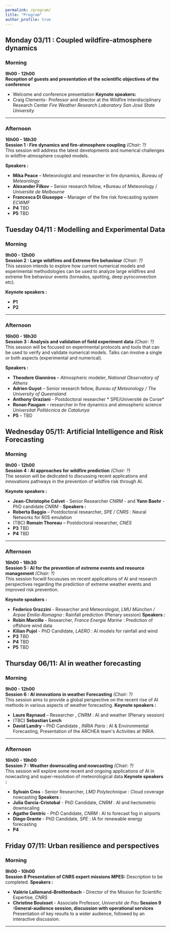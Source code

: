 ```yaml
---
permalink: /program/
title: "Program"
author_profile: true
---
```

## Monday 03/11 : Coupled wildfire-atmosphere  dynamics

### Morning
**9h00 - 12h00**  
**Reception of guests and presentation of the scientific objectives of the conference**
- Welcome and conference presentation
**Keynote speakers:**  
- Craig Clements- Professor and director at the Wildfire Interdisciplinary Research Center  *Fire Weather Research Laboratory San José State University*

---
### Afternoon
**16h00 - 18h30**  
**Session 1 : Fire dynamics and fire-atmosphere coupling** *(Chair: ?)*  
This session will address the latest developments and numerical challenges in wildfire-atmosphere coupled models.

**Speakers :**  
- **Mika Peace** – Meteorologist and researcher in fire dynamics, *Bureau of Meteorology*
- **Alexander Filkov** – Senior research fellow, *Bureau of Meteorology / *Université de Melbourne* 
- **Francesca Di Giuseppe** – Manager of the fire risk forecasting system *ECWMF*
- **P4** TBD
- **P5** TBD


## Tuesday 04/11 : Modelling and Experimental Data

### Morning
**9h00 - 12h00**  
**Session 2 : Large wildfires and Extreme fire behaviour** *(Chair: ?)*  
This session intends to explore how current numerical models and experimental methodologies can be used to analyze large wildfires and extreme fire behaviour events (tornados, spotting, deep pyroconvection etc).

**Keynote speakers :**  
- **P1** 
- **P2**

---

### Afternoon
**16h00 - 18h30**  
**Session 3 : Analysis and validation of field experiment data** *(Chair: ?)*  
This session will be focused on  experimental protocols and tools that can be used to verify and validate numerical models. Talks can involve a single or both aspects (experimental and numerical).

**Speakers :**  
- **Theodore Gianniros** – Atmospheric modeler, *National Observatory of Athens*
- **Adrien Guyot** – Senior research fellow, *Bureau of Meteorology / The University of Queensland* 
- **Anthony Graziani** - Postdoctoral researcher * SPE/Université de Corse*
- **Ronan Paugam** – researcher in fire dynamics and atmospheric science *Universitat Politècnica de Catalunya*
- **P5** – TBD

## Wednesday 05/11: Artificial Intelligence and Risk Forecasting

### Morning
**9h00 - 12h00**  
**Session 4 : AI approaches for wildfire prediction** *(Chair: ?)*  
The session will be dedicated to discussing recent applications and innovations pathways in the prevention of wildfire risk through AI.

**Keynote speakers :**  
- **Jean-Christophe Calvet** - Senior Researcher *CNRM* - and **Yann Baehr** -PhD candidate *CNRM* -
**Speakers :**  
-  **Roberta Baggio** – Postdoctoral researcher, *SPE / CNRS* : Neural Networks for R0S emulation
- (TBC) **Romain Thoreau** – Postdoctoral researcher, *CNES*
- **P3** TBD  
- **P4** TBD

---

### Afternoon
**16h00 - 18h30**  
**Session 5 : AI for the prevention of extreme events and resource management** *(Chair: ?)*  
This session focwill focususes on recent applications of AI and research perspectives regarding the prediction of extreme weather events and improved risk prevention.

**Keynote speakers :**  
- **Federico Grazzini** - Researcher and Meteorologist, *LMU München / Arpae Emilia-Romagna* : Rainfall prediction (Plenary session)
**Speakers :**  
- **Robin Marcille** - Researcher, *France Energie Marine* : Prediction of offshore wind data
- **Kilian Pujol** - PhD Candidate, *LAERO* : AI models for rainfall and wind
-  **P3** TBD
-  **P4** TBD
-  **P5** TBD

## Thursday 06/11: AI in weather forecasting

### Morning
**9h00 - 12h00**  
**Session 6 : AI innovations in weather Forecasting** *(Chair: ?)*  
This session aims to provide a global perspective on the recent rise of AI methods in various aspects of weather forecasting. **Keynote speakers :**  
- **Laure Raynaud** – Researcher , *CNRM* : AI and weather (Plenary session)
- (TBC) **Sebastian Lerch** 
- **David Landry** – PhD Candidate , *INRIA Paris* : AI & Environmental Forecasting, Presentation of the ARCHEA team's Activities at INRIA.

---

### Afternoon
**16h00 - 19h00**  
**Session 7 : Weather downscaling and nowcasting** *(Chair: ?)*  
This session will explore some recent and ongoing applications of AI in nowcasting and super-resolution of meteorological data.**Keynote speakers :**  
- **Sylvain Cros** - Senior Researcher, *LMD Polytechnique* : Cloud coverage nowcasting
**Speakers :**  
- **Julia Garcia-Cristobal** - PhD Candidate, *CNRM* : AI and hectometric downscaling
- **Agathe Gentric** - PhD Candidate, *CNRM* : AI to forecast fog in airports
- **Diego Grante** - PhD Candidate, *SPE* : IA for renewable energy forecasting
- **P4**

## Friday 07/11: Urban resilience and perspectives

### Morning 
**9h00 - 10h00**  
**Session 8 Presentation of CNRS expert missions MPES:**
Description to be completed.
**Speakers :**  
- **Valérie Lallemand-Breittenbach** - Director of the Mission for Scientific Expertise, *CNRS*
- **Christine Bouisset** -  Associate Professor, *Université de Pau*
**Session 9 :General-audience session, discussion with operational services**
Presentation of key results to a wider audience, followed by an interactive discussion.
---

